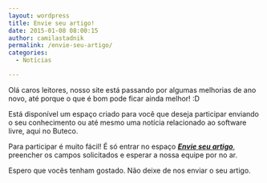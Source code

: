 ```yaml
---
layout: wordpress
title: Envie seu artigo!
date: 2015-01-08 08:00:15
author: camilastadnik
permalink: /envie-seu-artigo/
categories:
  - Notícias

---
```


Olá caros leitores, nosso site está passando por algumas melhorias de ano novo, até porque o que é bom pode ficar ainda melhor! :D

Está disponível um espaço criado para você que deseja participar enviando o seu conhecimento ou até mesmo uma notícia relacionado ao software livre, aqui no Buteco.

Para participar é muito fácil! É só entrar no espaço <a href="/envie-seu-artigo/" target="_blank"><em><strong>Envie seu artigo</strong></em></a>, preencher os campos solicitados e esperar a nossa equipe por no ar.

Espero que vocês tenham gostado. Não deixe de nos enviar o seu artigo.